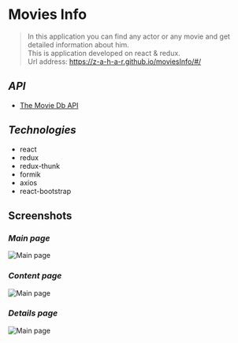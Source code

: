 # Movies Info

> In this application you can find any actor or any movie and get detailed information about him.  
> This is application developed on react & redux.   
> Url address: https://z-a-h-a-r.github.io/moviesInfo/#/

## *API*
* <a href="https://www.themoviedb.org/settings/api" target="_blank">The Movie Db API</a>

## *Technologies*
* react
* redux
* redux-thunk
* formik
* axios
* react-bootstrap

## Screenshots

### *Main page*
![Main page](https://i.ibb.co/PYgrNvy/1.png)

### *Content page*
![Main page](https://i.ibb.co/s95KnTg/2.png)

### *Details page*
![Main page](https://i.ibb.co/x1d3882/3.png)

